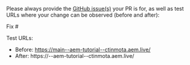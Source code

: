 Please always provide the [GitHub issue(s)](../issues) your PR is for, as well as test URLs where your change can be observed (before and after):

Fix #<gh-issue-id>

Test URLs:
- Before: https://main--aem-tutorial--ctinmota.aem.live/
- After: https://<branch>--aem-tutorial--ctinmota.aem.live/
